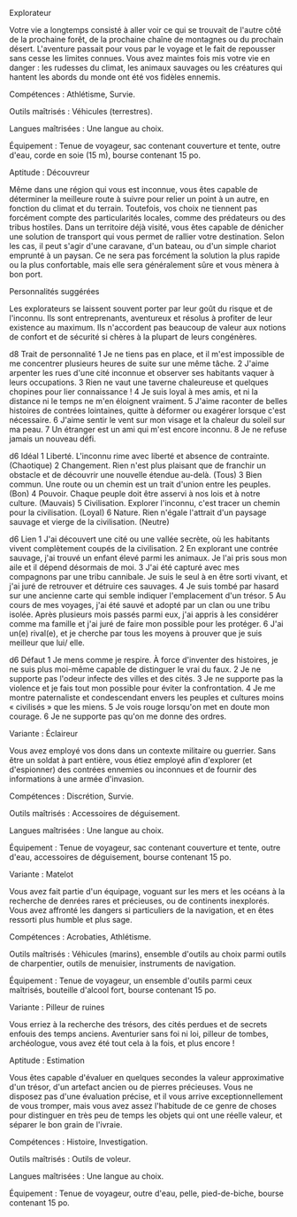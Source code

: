 



Explorateur

Votre vie a longtemps consisté à aller voir ce qui se trouvait de l'autre côté de la prochaine forêt, de la prochaine chaîne de montagnes ou du prochain désert. L'aventure passait pour vous par le voyage et le fait de repousser sans cesse les limites connues. Vous avez maintes fois mis votre vie en danger : les rudesses du climat, les animaux sauvages ou les créatures qui hantent les abords du monde ont été vos fidèles ennemis.

Compétences : Athlétisme, Survie.

Outils maîtrisés : Véhicules (terrestres).

Langues maîtrisées : Une langue au choix.

Équipement : Tenue de voyageur, sac contenant couverture et tente, outre d'eau, corde en soie (15 m), bourse contenant 15 po.

Aptitude : Découvreur

Même dans une région qui vous est inconnue, vous êtes capable de déterminer la meilleure route à suivre pour relier un point à un autre, en fonction du climat et du terrain. Toutefois, vos choix ne tiennent pas forcément compte des particularités locales, comme des prédateurs ou des tribus hostiles. Dans un territoire déjà visité, vous êtes capable de dénicher une solution de transport qui vous permet de rallier votre destination. Selon les cas, il peut s'agir d'une caravane, d'un bateau, ou d'un simple chariot emprunté à un paysan. Ce ne sera pas forcément la solution la plus rapide ou la plus confortable, mais elle sera généralement sûre et vous mènera à bon port.

Personnalités suggérées

Les explorateurs se laissent souvent porter par leur goût du risque et de l'inconnu. Ils sont entreprenants, aventureux et résolus à profiter de leur existence au maximum. Ils n'accordent pas beaucoup de valeur aux notions de confort et de sécurité si chères à la plupart de leurs congénères.

d8 Trait de personnalité
1 Je ne tiens pas en place, et il m'est impossible de me concentrer plusieurs heures de suite sur une même tâche.
2 J'aime arpenter les rues d'une cité inconnue et observer ses habitants vaquer à leurs occupations.
3 Rien ne vaut une taverne chaleureuse et quelques chopines pour lier connaissance !
4 Je suis loyal à mes amis, et ni la distance ni le temps ne m'en éloignent vraiment.
5 J'aime raconter de belles histoires de contrées lointaines, quitte à déformer ou exagérer lorsque c'est nécessaire.
6 J'aime sentir le vent sur mon visage et la chaleur du soleil sur ma peau.
7 Un étranger est un ami qui m'est encore inconnu.
8 Je ne refuse jamais un nouveau défi.

d6 Idéal
1 Liberté. L'inconnu rime avec liberté et absence de contrainte. (Chaotique)
2 Changement. Rien n'est plus plaisant que de franchir un obstacle et de découvrir une nouvelle étendue au-delà. (Tous)
3 Bien commun. Une route ou un chemin est un trait d'union entre les peuples. (Bon)
4 Pouvoir. Chaque peuple doit être asservi à nos lois et à notre culture. (Mauvais)
5 Civilisation. Explorer l'inconnu, c'est tracer un chemin pour la civilisation. (Loyal)
6 Nature. Rien n'égale l'attrait d'un paysage sauvage et vierge de la civilisation. (Neutre)

d6 Lien
1 J'ai découvert une cité ou une vallée secrète, où les habitants vivent complètement coupés de la civilisation.
2 En explorant une contrée sauvage, j'ai trouvé un enfant élevé parmi les animaux. Je l'ai pris sous mon aile et il dépend désormais de moi.
3 J'ai été capturé avec mes compagnons par une tribu cannibale. Je suis le seul à en être sorti vivant, et j'ai juré de retrouver et détruire ces sauvages.
4 Je suis tombé par hasard sur une ancienne carte qui semble indiquer l'emplacement d'un trésor.
5 Au cours de mes voyages, j'ai été sauvé et adopté par un clan ou une tribu isolée. Après plusieurs mois passés parmi eux, j'ai appris à les considérer comme ma famille et j'ai juré de faire mon possible pour les protéger.
6 J'ai un(e) rival(e), et je cherche par tous les moyens à prouver que je suis meilleur que lui/ elle.

d6 Défaut
1 Je mens comme je respire. À force d'inventer des histoires, je ne suis plus moi-même capable de distinguer le vrai du faux.
2 Je ne supporte pas l'odeur infecte des villes et des cités.
3 Je ne supporte pas la violence et je fais tout mon possible pour éviter la confrontation.
4 Je me montre paternaliste et condescendant envers les peuples et cultures moins « civilisés » que les miens.
5 Je vois rouge lorsqu'on met en doute mon courage.
6 Je ne supporte pas qu'on me donne des ordres.

Variante : Éclaireur

Vous avez employé vos dons dans un contexte militaire ou guerrier. Sans être un soldat à part entière, vous étiez employé afin d'explorer (et d'espionner) des contrées ennemies ou inconnues et de fournir des informations à une armée d'invasion.

Compétences : Discrétion, Survie.

Outils maîtrisés : Accessoires de déguisement.

Langues maîtrisées : Une langue au choix.

Équipement : Tenue de voyageur, sac contenant couverture et tente, outre d'eau, accessoires de déguisement, bourse contenant 15 po.

Variante : Matelot

Vous avez fait partie d'un équipage, voguant sur les mers et les océans à la recherche de denrées rares et précieuses, ou de continents inexplorés. Vous avez affronté les dangers si particuliers de la navigation, et en êtes ressorti plus humble et plus sage.

Compétences : Acrobaties, Athlétisme.

Outils maîtrisés : Véhicules (marins), ensemble d'outils au choix parmi outils de charpentier, outils de menuisier, instruments de navigation.

Équipement : Tenue de voyageur, un ensemble d'outils parmi ceux maîtrisés, bouteille d'alcool fort, bourse contenant 15 po.

Variante : Pilleur de ruines

Vous erriez à la recherche des trésors, des cités perdues et de secrets enfouis des temps anciens. Aventurier sans foi ni loi, pilleur de tombes, archéologue, vous avez été tout cela à la fois, et plus encore !

Aptitude : Estimation

Vous êtes capable d'évaluer en quelques secondes la valeur approximative d'un trésor, d'un artefact ancien ou de pierres précieuses. Vous ne disposez pas d'une évaluation précise, et il vous arrive exceptionnellement de vous tromper, mais vous avez assez l'habitude de ce genre de choses pour distinguer en très peu de temps les objets qui ont une réelle valeur, et séparer le bon grain de l'ivraie.

Compétences : Histoire, Investigation.

Outils maîtrisés : Outils de voleur.

Langues maîtrisées : Une langue au choix.

Équipement : Tenue de voyageur, outre d'eau, pelle, pied-de-biche, bourse contenant 15 po.

